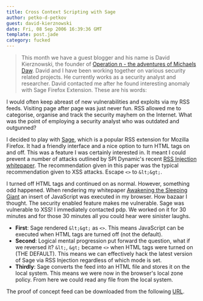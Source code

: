 ```yaml
---
title: Cross Context Scripting with Sage
author: petko-d-petkov
guest: david-kierznowski
date: Fri, 08 Sep 2006 16:39:36 GMT
template: post.jade
category: fucked
---
```


> This month we have a guest blogger and his name is David Kierznowski, the founder of [Operation n - the adventures of Michaels Daw](http://michaeldaw.org/). David and I have been working together on various security related projects. He currently works as a security analyst and researcher. David contacted me after he found interesting anomaly with Sage Firefox Extension. These are his words:

I would often keep abreast of new vulnerabilities and exploits via my RSS feeds. Visiting page after page was just never fun. RSS allowed me to categorise, organise and track the security mayhem on the Internet. What was the point of employing a security analyst who was outdated and outgunned?

I decided to play with [Sage](http://sage.mozdev.org), which is a popular RSS extension for Mozilla Firefox. It had a friendly interface and a nice option to turn HTML tags on and off. This was a feature I was certainly interested in. It meant I could prevent a number of attacks outlined by SPI Dynamic's recent [RSS Injection whitepaper](http://www.spidynamics.com/assets/documents/HackingFeeds.pdf). The recommendation given in this paper was the typical recommendation given to XSS attacks. Escape `<>` to `&lt;&gt;`.

I turned off HTML tags and continued on as normal. However, something odd happened. When rendering my whitepaper [Awakening the Sleeping Giant](http://michaeldaw.org/projects/awakening-the-sleeping-giant-v10/) an insert of JavaScript was executed in my browser. How bazaar I thought. The security enabled feature makes me vulnerable. Sage was vulnerable to XSS! I immediately contacted pdp. We worked on it for 30 minutes and for those 30 minutes all you could hear were sinister laughs.

* **First**: Sage rendered `&lt;&gt;` as `<>`. This means JavaScript can be executed when HTML tags are turned off (not the default).
* **Second**: Logical mental progression put forward the question, what if we reversed it? `&lt;`, `&gt;` became `<>` when HTML tags were turned on (THE DEFAULT). This means we can effectively hack the latest version of Sage via RSS Injection regardless of which mode is set.
* **Thirdly**: Sage converts the feed into an HTML file and stores it on the local system. This means we were now in the browser's local zone policy. From here we could read any file from the local system.

The proof of concept feed can be downloaded from the following [URL](/files/2006/09/sage-feed-poc.xml).
